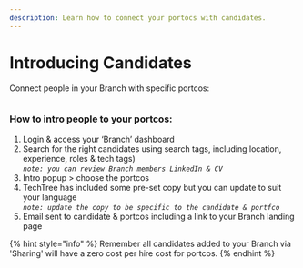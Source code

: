 ```yaml
---
description: Learn how to connect your portocs with candidates.
---
```


# Introducing Candidates

Connect people in your Branch with specific portcos:&#x20;

<figure><img src="../../.gitbook/assets/Introducing Candidates.gif" alt=""><figcaption></figcaption></figure>

### How to intro people to your portcos:

1. Login & access your ‘Branch’ dashboard
2. Search for the right candidates using search tags, including location, experience, roles & tech tags)\
   _`note: you can review Branch members LinkedIn & CV`_
3. Intro popup > choose the portcos
4. TechTree has included some pre-set copy but you can update to suit your language\
   _`note: update the copy to be specific to the candidate & portfco`_
5. Email sent to candidate & portcos including a link to your Branch landing page

{% hint style="info" %}
Remember all candidates added to your Branch via 'Sharing' will have a zero cost per hire cost for portcos.&#x20;
{% endhint %}
